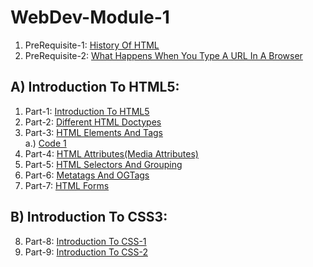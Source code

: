 # WebDev-Module-1

1. PreRequisite-1: [History Of HTML](https://github.com/DevIncept/WebDev-Module-1/blob/main/PreRequisite-1-History_Of_HTML.md)
2. PreRequisite-2: [What Happens When You Type A URL In A Browser](https://github.com/DevIncept/WebDev-Module-1/blob/main/PreRequisite-2-What_happens_when_you_type_URL.md)

## A) Introduction To HTML5:
   
   1. Part-1: [Introduction To HTML5](Part-1-Introduction_to_HTML5.md)          
   2. Part-2: [Different HTML Doctypes](https://github.com/DevIncept/WebDev-Module-1/blob/main/Part-2-Different_HTML_Doctypes.md)              
   3. Part-3: [HTML Elements And Tags](https://github.com/DevIncept/WebDev-Module-1/blob/main/Part-3-HTML_Elements_And_Tags.md)      
          a.) [Code 1](https://github.com/DevIncept/WebDev-Module-1/blob/main/Code-1-First_Example.html)                 
   4. Part-4: [HTML Attributes(Media Attributes)](https://github.com/DevIncept/WebDev-Module-1/blob/main/Part-4-HTML_Attributes(Media%20Attributes).md)        
   5. Part-5: [HTML Selectors And Grouping](https://github.com/DevIncept/WebDev-Module-1/blob/main/Part-5-HTML_Selectors_And_Grouping.md)             
   6. Part-6: [Metatags And OGTags](https://github.com/DevIncept/WebDev-Module-1/blob/main/Part-6-Metatags_And_OGTags.md)                  
   7. Part-7: [HTML Forms](https://github.com/DevIncept/WebDev-Module-1/blob/main/Part-7-HTML_Forms.md)                   

## B) Introduction To CSS3:

   8. Part-8: [Introduction To CSS-1](https://github.com/DevIncept/WebDev-Module-1/blob/main/Part-8-Introduction_to_CSS-1.md)
   9. Part-9: [Introduction To CSS-2](https://github.com/DevIncept/WebDev-Module-1/blob/main/Part-9-Introduction_to_CSS-2.md)
